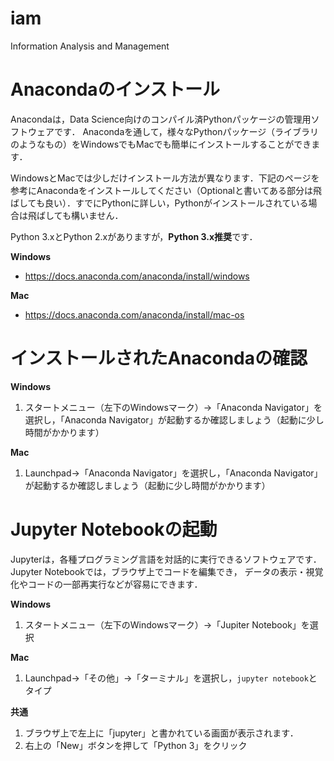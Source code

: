 # iam
Information Analysis and Management

# Anacondaのインストール

Anacondaは，Data Science向けのコンパイル済Pythonパッケージの管理用ソフトウェアです．
Anacondaを通して，様々なPythonパッケージ（ライブラリのようなもの）をWindowsでもMacでも簡単にインストールすることができます．

WindowsとMacでは少しだけインストール方法が異なります．下記のページを参考にAnacondaをインストールしてください（Optionalと書いてある部分は飛ばしても良い）．すでにPythonに詳しい，Pythonがインストールされている場合は飛ばしても構いません．

Python 3.xとPython 2.xがありますが，**Python 3.x推奨**です．

**Windows**
- https://docs.anaconda.com/anaconda/install/windows

**Mac**
- https://docs.anaconda.com/anaconda/install/mac-os


# インストールされたAnacondaの確認

**Windows**

1. スタートメニュー（左下のWindowsマーク）→「Anaconda Navigator」を選択し，「Anaconda Navigator」が起動するか確認しましょう（起動に少し時間がかかります）

**Mac**

1. Launchpad→「Anaconda Navigator」を選択し，「Anaconda Navigator」が起動するか確認しましょう（起動に少し時間がかかります）


# Jupyter Notebookの起動

Jupyterは，各種プログラミング言語を対話的に実行できるソフトウェアです．
Jupyter Notebookでは，ブラウザ上でコードを編集でき，
データの表示・視覚化やコードの一部再実行などが容易にできます．

**Windows**

1. スタートメニュー（左下のWindowsマーク）→「Jupiter Notebook」を選択

**Mac**

1.  Launchpad→「その他」→「ターミナル」を選択し，`jupyter notebook`とタイプ

**共通**

1. ブラウザ上で左上に「jupyter」と書かれている画面が表示されます．
2. 右上の「New」ボタンを押して「Python 3」をクリック

